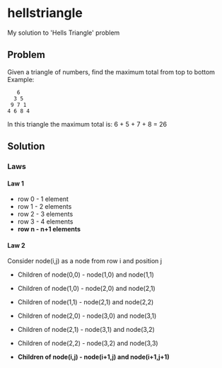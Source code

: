 # hellstriangle
My solution to 'Hells Triangle' problem

## Problem
Given a triangle of numbers, find the maximum total from top to bottom
Example:
```
   6
  3 5
 9 7 1
4 6 8 4
```
In this triangle the maximum total is: 6 + 5 + 7 + 8 = 26

## Solution
### Laws
#### Law 1

- row 0 - 1 element
- row 1 - 2 elements
- row 2 - 3 elements
- row 3 - 4 elements
- **row n - n+1 elements**

#### Law 2

Consider node(i,j) as a node from row i and position j

- Children of node(0,0) - node(1,0) and node(1,1)

- Children of node(1,0) - node(2,0) and node(2,1)
- Children of node(1,1) - node(2,1) and node(2,2)

- Children of node(2,0) - node(3,0) and node(3,1)
- Children of node(2,1) - node(3,1) and node(3,2)
- Children of node(2,2) - node(3,2) and node(3,3)

- **Children of node(i,j) - node(i+1,j) and node(i+1,j+1)**
